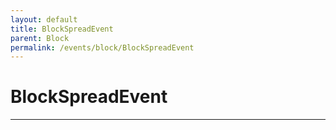 ```yaml
---
layout: default
title: BlockSpreadEvent
parent: Block
permalink: /events/block/BlockSpreadEvent
---
```


# BlockSpreadEvent

---
